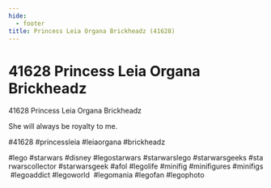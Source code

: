 ```yaml
---
hide:
  - footer
title: Princess Leia Organa Brickheadz (41628)
---
```


# 41628 Princess Leia Organa Brickheadz

41628 Princess Leia Organa Brickheadz

She will always be royalty to me.

#41628 #princessleia #leiaorgana #brickheadz

#lego #starwars #disney #legostarwars #starwarslego #starwarsgeeks #starwarscollector #starwarsgeek #afol #legolife #minifig #minifigures #minifigs #legoaddict #legoworld  #legomania #legofan #legophoto 

